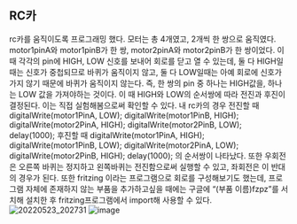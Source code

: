 ## RC카
rc카를 움직이도록 프로그래밍 했다. 
모터는 총 4개였고, 2개씩 한 쌍으로 움직였다. 
motor1pinA와 motor1pinB가 한 쌍, motor2pinA와 motor2pinB가 한 쌍이었다. 
이 때 각각의 pin에 HIGH, LOW 신호를 보내어 회로를 닫고 열 수 있는데, 둘 다 HIGH일때는 신호가 중첩되므로 바퀴가 움직이지 않고, 둘 다 LOW일때는 아예 회로에 신호가 가지 않기 때문에 바퀴가 움직이지 않는다. 
즉, 한 쌍의 pin 중 하나는 HIGH값을, 하나는 LOW 값을 가져야하는 것이다. 
이 때 HIGH와 LOW의 순서쌍에 따라 전진과 후진이 결정된다. 
이는 직접 실험해봄으로써 확인할 수 있다. 
내 rc카의 경우 전진할 때       
    digitalWrite(motor1PinA, LOW);
     digitalWrite(motor1PinB, HIGH);
     digitalWrite(motor2PinA, HIGH);
     digitalWrite(motor2PinB, LOW);
     delay(1000);
후진할 때 
 digitalWrite(motor1PinA, HIGH);
  digitalWrite(motor1PinB, LOW);
  digitalWrite(motor2PinA, LOW);
  digitalWrite(motor2PinB, HIGH);
  delay(1000);
의 순서쌍이 나타났다. 
또한 우회전은 오른쪽 바퀴는 정지하고 왼쪽바퀴는 전진함으로써 실행할 수 있고, 좌회전은 이 반대의 경우가 된다. 
또한 fritzing 이라는 프로그램으로 회로를 구성해보기도 했는데, 프로그램 자체에 존재하지 않는 부품을 추가하고싶을 때에는 구글에 “(부품 이름)fzpz”를 서치해 설치한 후 fritzing프로그램에서 import해 사용할 수 있다. 
![20220523_202731](https://user-images.githubusercontent.com/76214070/170051873-f989d69f-2b1f-4594-9800-a83088e79899.jpg)
![image](https://user-images.githubusercontent.com/76214070/170051931-a20ab026-132e-4e86-b2d5-a79cd4ef9683.png)

